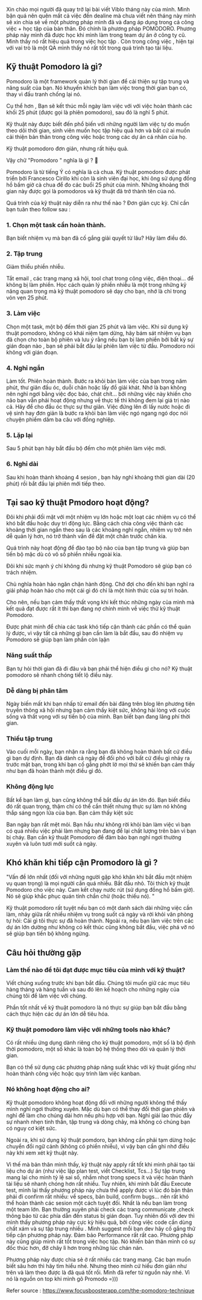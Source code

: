 Xin chào mọi người đã quay trở  lại bài viết Viblo tháng này của mình. Mình bận quá nên quên mất cả việc đến dealine mà chưa viết nên tháng này mình sẽ xin chia sẻ về một phương pháp mình đã và đang áp dụng trong cả công việc + học tập của bản thân. Đó chính là phương pháp POMODORO. Phương pháp này mình đã được học  khi mình làm trong team dự án ở công ty cũ. Mình thấy nó rất hiệu quả trong việc học tập . Còn trong công việc , hiện tại với vai trò là một QA mình thấy nó rất tốt trong quá trình tạo tài liệu. 


## Kỹ thuật  Pomodoro là gì?

Pomodoro là một framework  quản lý thời gian để cải thiện sự tập trung và năng suất của bạn.  Nó khuyến khích bạn làm việc trong thời gian bạn có, thay vì đấu tranh chống lại nó. 

Cụ thể hơn , Bạn sẽ kết thúc mỗi ngày làm việc với với việc hoàn thành các khối 25 phút (được gọi là phiên pomodoro), sau đó là nghỉ 5 phút.

Kỹ thuật này được biết đến  phổ biến với những người làm việc tự do muốn theo dõi thời gian, sinh viên muốn học tập hiệu quả hơn và bất cứ ai muốn cải thiện bản thân trong công việc hoặc trong các dự án cá nhân của họ.

Kỹ thuật pomodoro đơn giản, nhưng rất hiệu quả.

Vậy chữ "Promodoro " nghĩa là gì ?  🍅

Pomodoro là từ tiếng Ý có nghĩa là cà chua. Kỹ thuật pomodoro được phát triển bởi Francesco Cirillo khi còn là sinh viên đại học, khi ông sử dụng đồng hồ bấm giờ cà chua để đo các buổi 25 phút của mình. Những khoảng thời gian này được gọi là pomodoros và kỹ thuật đã trở thành tên của nó.

Quá trình của kỹ thuật này diễn ra như thế nào ? Đơn giản cực kỳ. Chỉ cần bạn tuân theo follow sau :

### 1. Chọn một task cần hoàn thành. 

Bạn biết nhiệm vụ mà bạn đã cố gắng giải quyết từ lâu? Hãy làm điều đó.

### 2. Tập trung

Giảm thiểu phiền nhiễu.

Tắt email , các trang mạng xã hội, tool chat trong công việc, điện thoại... để không bị làm phiền. Học cách quản lý phiền nhiễu là một trong những kỹ năng quan trọng mà kỹ thuật pomodoro sẽ dạy cho bạn, nhớ là chỉ trong vỏn vẹn 25 phút. 


### 3. Làm việc

Chọn một task, một bộ đếm thời gian 25 phút và làm việc. Khi sử dụng kỹ thuật pomodoro, không có khái niệm tạm dừng, hãy bám sát nhiệm vụ bạn đã chọn cho toàn bộ phiên và lưu ý rằng nếu bạn bị làm phiền bởi bất kỳ sự gián đoạn nào , bạn sẽ phải bắt đầu lại phiên làm việc từ đầu. Pomodoro nói không với gián đoạn. 


### 4. Nghỉ ngắn

Làm tốt. Phiên hoàn thành. Bước ra khỏi bàn làm việc của bạn trong năm phút, thư giãn đầu óc, duỗi chân hoặc lấy đồ giải khát. Nhớ là bạn không nên nghỉ ngơi bằng việc đọc báo, chát chít... bởi những việc này khiến cho não bạn vẫn phải hoạt động nhưng về thực tế thì không đem lại giá trị nào cả. Hãy để cho đầu óc thực sự thư giãn. Việc đứng lên đi lấy nước hoặc đi vệ sinh hay đơn giản là bước ra khỏi bàn làm việc ngó ngang ngó dọc nói chuyện phiếm dăm ba câu với đồng nghiệp. 

### 5. Lặp lại

Sau 5 phút bạn hãy  bắt đầu bộ đếm cho một phiên làm việc mới. 


### 6. Nghỉ dài
 
Sau khi hoàn thành khoảng 4 sesion , bạn hãy nghỉ khoảng thời gian dài (20 phút) rồi bắt đầu lại phiên mới tiếp theo.

## Tại sao kỹ thuật Pmodoro hoạt động?

Đôi khi phải đối mặt với một nhiệm vụ lớn hoặc một loạt các nhiệm vụ có thể khó bắt đầu hoặc duy trì động lực. Bằng cách chia công việc thành các khoảng thời gian ngắn theo sau là các khoảng nghỉ ngắn, nhiệm vụ trở nên dễ quản lý hơn, nó trở thành vấn đề đặt một chân trước chân kia.

Quá trình này hoạt động để đào tạo bộ não của bạn tập trung và giúp bạn tiến bộ mặc dù có vô số phiền nhiễu ngoài kia.

Đôi khi sức mạnh ý chí không đủ nhưng kỹ thuật Pomodoro sẽ giúp bạn có trách nhiệm.

Chủ nghĩa hoàn hảo ngăn chặn hành động. Chờ đợi cho đến khi bạn nghĩ ra giải pháp hoàn hảo cho một cái gì đó chỉ là một hình thức của sự trì hoãn.

Cho nên, nếu bạn cảm thấy thất vọng khi kết thúc những ngày của mình mà kết quả đạt được rất ít thì bạn đang nợ chính mình về việc  thử kỹ thuật Pomodoro.

Được phát minh để chia các task khó tiếp cận  thành các phần có thể quản lý được, vì vậy tất cả những gì bạn cần làm là bắt đầu, sau đó nhiệm vụ Pomodoro sẽ giúp bạn làm phần còn lạận

### Năng suất thấp

Bạn tự hỏi thời gian đã đi đâu và bạn phải thể hiện điều gì cho nó?  Kỹ thuật pomodoro sẽ nhanh chóng tiết lộ điều này.

### Dễ dàng bị phân tâm

Ngày biến mất khi bạn nhấp từ email đến bài đăng trên blog lên phương tiện truyền thông xã hội nhưng bạn cảm thấy kiệt sức, không hài lòng với cuộc sống và thất vọng với sự tiến bộ của mình. Bạn biết bạn đang lãng phí thời gian.

### Thiếu tập trung

Vào cuối mỗi ngày, bạn nhận ra rằng bạn đã không hoàn thành bất cứ điều gì bạn dự định. Bạn đã dành cả ngày để đối phó với bất cứ điều gì nhảy ra trước mặt bạn, trong khi bạn cố gắng phớt lờ mọi thứ sẽ khiến bạn cảm thấy như bạn đã hoàn thành một điều gì đó.

### Không động lực

Bất kể bạn làm gì, bạn cũng không thể bắt đầu dự án lớn đó. Bạn biết điều đó rất quan trọng, thậm chí có thể cần thiết nhưng thực sự làm nó không thắp sáng ngọn lửa của bạn.
Bạn cảm thấy kiệt sức

Ban ngày bạn rất mệt mỏi. Bạn hầu như không rời khỏi bàn làm việc vì bạn có quá nhiều việc phải làm nhưng bạn đang để lại chất lượng trên bàn vì bạn bị cháy. Bạn cần kỹ thuật Pomodoro để đảm bảo bạn nghỉ ngơi thường xuyên và luôn tươi mới suốt cả ngày.

## Khó khăn khi tiếp cận Promodoro là gì ?

"Vấn đề lớn nhất (đối với những người gặp khó khăn khi bắt đầu một nhiệm vụ quan trọng) là mọi người cắn quá nhiều. Bắt đầu nhỏ. Tôi thích kỹ thuật Pomodoro cho việc này. Cam kết chạy nước rút (sử dụng đồng hồ bấm giờ). Nó sẽ giúp khắc phục quán tính chần chừ (hoặc thiếu nó). "

Kỹ thuật pomodoro rất tuyệt nếu bạn có một danh sách dài những việc cần làm, nhảy giữa rất nhiều nhiệm vụ trong suốt cả ngày và rời khỏi văn phòng tự hỏi: Cái gì tôi thực sự đã hoàn thành. Ngoài ra, nếu bạn làm việc trên các dự án lớn dường như không có kết thúc cũng không bắt đầu, việc phá vỡ nó sẽ giúp bạn tiến bộ không ngừng.


## Câu hỏi thường gặp
### Làm thế nào để tôi đạt được mục tiêu của mình với kỹ thuật?

Viết chúng xuống trước khi bạn bắt đầu. Chúng tôi muốn giữ các mục tiêu hàng tháng và hàng tuần và sau đó lên kế hoạch cho những ngày của chúng tôi để làm việc với chúng.

Phần tốt nhất về kỹ thuật pomodoro là nó thực sự giúp bạn bắt đầu bằng cách thực hiện các dự án lớn dễ tiêu hóa.

### Kỹ thuật pomodoro làm việc với những tools nào khác?

Có rất nhiều ứng dụng dành riêng cho kỹ thuật pomodoro, một số là bộ định thời pomodoro, một số khác là toàn bộ hệ thống theo dõi và quản lý thời gian.

Bạn có thể sử dụng các phương pháp năng suất khác với kỹ thuật giống như hoàn thành công việc hoặc quy trình làm việc kanban.

### Nó không hoạt động cho ai?

Kỹ thuật pomodoro không hoạt động đối với những người không thể thấy mình nghỉ ngơi thường xuyên. Mặc dù bạn có thể thay đổi thời gian phiên và nghỉ để làm cho chúng dài hơn nếu phù hợp với bạn. Nghỉ giải lao thúc đẩy sự nhanh nhẹn tinh thần, tập trung và dòng chảy, mà không có chúng bạn có nguy cơ kiệt sức.

Ngoài ra, khi sử dụng kỹ thuật pomdoro, bạn không cần phải tạm dừng hoặc chuyển đổi ngữ cảnh (không có phiền nhiễu), vì vậy bạn cần ghi nhớ điều này khi xem xét kỹ thuật này.

Vì thế mà bản thân mình thấy, kỹ thuật này apply rất tốt khi mình phải tạo tài liệu cho dự án (như việc lập plan test, viết Checklist, Tcs...) Sự tập trung mang lại cho mình tỷ lệ sai số, nhầm nhọt trong specs ít và việc hoàn thành tài liệu sẽ nhanh chóng hơn rất nhiều. 
Tuy nhiên, khi mình bắt đầu Execute test, mình lại thấy phương pháp này chưa thể apply được vì lúc đó bản thân phải đi confirm rất nhiều: về specs, bản build, confirm bugs... nên rất khó thể hoàn thành các sesion một cách tuyệt đối. Nhất là nếu bạn làm trong một team lớn. Bạn thường xuyên phải check các trang communicate ,check thông báo từ các phía dẫn đến status bị gián đoạn. 
Tuy nhiên đối với dev thì mình thấy phương pháp này cực kỳ hiệu quả, bởi công việc code cần dùng chất xám và sự tập trung nhiều . Mình suggest mỗi bạn dev hãy cố gắng thử tiếp cận phương pháp này. Đảm bảo Performance rất rất cao. 
Phương pháp này cũng giúp mình rất tốt trong việc học tập. Nó khiến bản thân mình có sự đốc thúc hơn, đỡ chây lì hơn trong những lúc chán nản.

Phương pháp này được chia sẻ ở rất nhiều các trang mang. Các bạn muốn biết sâu hơn thì hãy tìm hiểu nhé. Nhưng theo mình cứ hiểu đơn giản như trên và làm theo được là đã quá tốt rồi. Mình đã refer từ nguồn này nhé. Vì nó là nguồn on top khi mình gõ Promodo =)))

Refer source :
https://www.focusboosterapp.com/the-pomodoro-technique